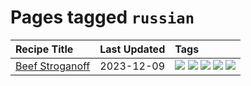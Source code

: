 # Pages tagged `russian`

|Recipe Title|Last Updated|Tags
|:---|:---|:---|
|[Beef Stroganoff](../recipes/beefstroganoff.md)|2023-12-09|[![](https://img.shields.io/badge/tag-beef-3a4f8e)](../tags/beef.md) [![](https://img.shields.io/badge/tag-dairy-6d71)](../tags/dairy.md) [![](https://img.shields.io/badge/tag-dinner-28ab17)](../tags/dinner.md) [![](https://img.shields.io/badge/tag-russian-32f6f2)](../tags/russian.md) [![](https://img.shields.io/badge/tag-stovetop-b7439e)](../tags/stovetop.md)|